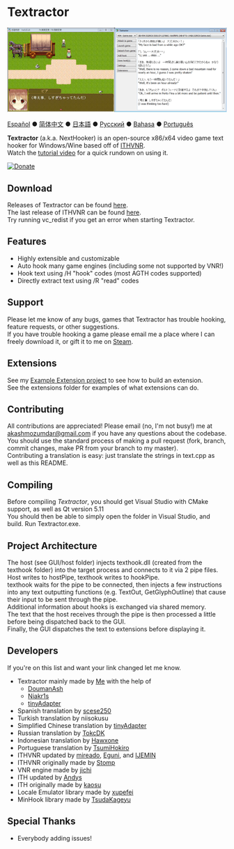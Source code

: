 # Textractor

![How it looks](screenshot.png)

[Español](README_ES.md) ● [简体中文](README_SC.md) ● [日本語](README_JP.md) ● [Русский](README_RU.md) ● [Bahasa](README_ID.md) ● [Português](README_PT.md)

**Textractor** (a.k.a. NextHooker) is an open-source x86/x64 video game text hooker for Windows/Wine based off of [ITHVNR](http://www.hongfire.com/forum/showthread.php/438331-ITHVNR-ITH-with-the-VNR-engine).<br>
Watch the [tutorial video](https://tinyurl.com/textractor-tutorial) for a quick rundown on using it.

[![Donate](https://www.paypalobjects.com/en_US/i/btn/btn_donate_SM.gif)](https://www.paypal.com/cgi-bin/webscr?cmd=_donations&business=akashmozumdar%40gmail.com&item_name=Textractor%20development&currency_code=USD)

## Download

Releases of Textractor can be found [here](https://github.com/Artikash/Textractor/releases).<br>
The last release of ITHVNR can be found [here](https://drive.google.com/open?id=13aHF4uIXWn-3YML_k2YCDWhtGgn5-tnO).<br>
Try running vc_redist if you get an error when starting Textractor.

## Features

- Highly extensible and customizable
- Auto hook many game engines (including some not supported by VNR!)
- Hook text using /H "hook" codes (most AGTH codes supported)
- Directly extract text using /R "read" codes

## Support

Please let me know of any bugs, games that Textractor has trouble hooking, feature requests, or other suggestions.<br>
If you have trouble hooking a game please email me a place where I can freely download it, or gift it to me on [Steam](https://steamcommunity.com/profiles/76561198097566313/).

## Extensions

See my [Example Extension project](https://github.com/Artikash/ExampleExtension) to see how to build an extension.<br>
See the extensions folder for examples of what extensions can do. 

## Contributing

All contributions are appreciated! Please email (no, I'm not busy!) me at akashmozumdar@gmail.com if you have any questions about the codebase.<br>
You should use the standard process of making a pull request (fork, branch, commit changes, make PR from your branch to my master).<br>
Contributing a translation is easy: just translate the strings in text.cpp as well as this README.

## Compiling

Before compiling *Textractor*, you should get Visual Studio with CMake support, as well as Qt version 5.11<br>
You should then be able to simply open the folder in Visual Studio, and build. Run Textractor.exe.

## Project Architecture

The host (see GUI/host folder) injects texthook.dll (created from the texthook folder) into the target process and connects to it via 2 pipe files.<br>
Host writes to hostPipe, texthook writes to hookPipe.<br>
texthook waits for the pipe to be connected, then injects a few instructions into any text outputting functions (e.g. TextOut, GetGlyphOutline) that cause their input to be sent through the pipe.<br>
Additional information about hooks is exchanged via shared memory.<br>
The text that the host receives through the pipe is then processed a little before being dispatched back to the GUI.<br>
Finally, the GUI dispatches the text to extensions before displaying it.

## Developers

If you're on this list and want your link changed let me know.
- Textractor mainly made by [Me](https://github.com/Artikash) with the help of
  - [DoumanAsh](https://github.com/DoumanAsh)
  - [Niakr1s](https://github.com/Niakr1s)
  - [tinyAdapter](https://github.com/tinyAdapter)
- Spanish translation by [scese250](https://github.com/scese250)
- Turkish translation by niisokusu
- Simplified Chinese translation by [tinyAdapter](https://github.com/tinyAdapter)
- Russian translation by [TokcDK](https://github.com/TokcDK)
- Indonesian translation by [Hawxone](https://github.com/Hawxone)
- Portuguese translation by [TsumiHokiro](https://github.com/TsumiHokiro)
- ITHVNR updated by [mireado](https://github.com/mireado), [Eguni](https://github.com/Eguni), and [IJEMIN](https://github.com/IJEMIN)
- ITHVNR originally made by [Stomp](http://www.hongfire.com/forum/member/325894-stomp)
- VNR engine made by [jichi](https://archive.is/prJwr)
- ITH updated by [Andys](https://github.com/AndyScull)
- ITH originally made by [kaosu](http://www.hongfire.com/forum/member/562651-kaosu)
- Locale Emulator library made by [xupefei](https://github.com/xupefei)
- MinHook library made by [TsudaKageyu](https://github.com/TsudaKageyu)

## Special Thanks

- Everybody adding issues!
